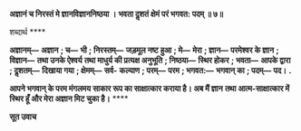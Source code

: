 **अज्ञानं च निरस्तं मे ज्ञानविज्ञाननिष्ठया ।** **भवता दॢशतं क्षेमं परं भगवत: पदम् ॥ ७॥** 

शब्दार्थ **** 

**अज्ञानम्—** **अज्ञान** **; च—** **भी** **; निरस्तम्—** **जड़मूल नष्ट हुआ** **; मे—** **मेरा** **; ज्ञान—** **परमेश्वर के ज्ञान** **; विज्ञान—** **तथा उनके ऐश्वर्य** **तथा माधुर्य की प्रत्यक्ष अनुभूति** **; निष्ठया—** **स्थिर होकर** **; भवता—** **आपके द्वारा** **; दॢशतम्—** **दिखाया गया** **; क्षेमम्—** **सर्व-** **कल्याण** **; परम्—** **परम** **; भगवत:—** **भगवान् का** **; पदम्—** **पद।** **.** 

**आपने भगवान् के परम मंगलमय साकार रूप का साक्षात्कार कराया है। अब मैं ज्ञान** **तथा आत्म-साक्षात्कार में स्थिर हूँ और मेरा अज्ञान मिट चुका है।** **** 

**सूत उवाच** 